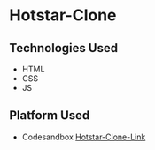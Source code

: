 # Hotstar-Clone
## Technologies Used
* HTML
* CSS
* JS

## Platform Used
* Codesandbox
[Hotstar-Clone-Link](https://codesandbox.io/s/solitary-wildflower-s0vrdy?file=/index.html)
